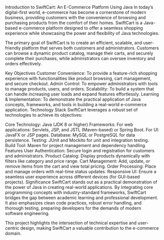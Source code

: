 Introduction to SwiftCart: An E-Commerce Platform Using Java
In today’s digital-first world, e-commerce has become a cornerstone of modern business, providing customers with the convenience of browsing and purchasing products from the comfort of their homes. SwiftCart is a Java-based e-commerce platform designed to offer a seamless shopping experience while showcasing the power and flexibility of Java technologies.

The primary goal of SwiftCart is to create an efficient, scalable, and user-friendly platform that serves both customers and administrators. Customers can browse a dynamic product catalog, manage their carts, and securely complete their purchases, while administrators can oversee inventory and orders effectively.

Key Objectives
Customer Convenience: To provide a feature-rich shopping experience with functionalities like product browsing, cart management, and secure checkout.
Admin Control: To empower administrators with tools to manage products, users, and orders.
Scalability: To build a system that can handle increasing user loads and expand features effortlessly.
Learning & Implementation: To demonstrate the practical application of Java concepts, frameworks, and tools in building a real-world e-commerce application.
Technology Stack
SwiftCart leverages a robust set of technologies to achieve its objectives:

Core Technology: Java (JDK 8 or higher)
Frameworks:
For web applications: Servlets, JSP, and JSTL (Maven-based) or Spring Boot.
For UI: JavaFX or JSP pages.
Database: MySQL or PostgreSQL for data persistence.
Testing: JUnit and Mockito for unit and integration testing.
Build Tool: Maven for project management and dependency handling.
Features
User Authentication:
Secure login and registration for customers and administrators.
Product Catalog:
Display products dynamically with filters like category and price range.
Cart Management:
Add, update, or remove items from the cart and view total pricing.
Order Processing:
Place and manage orders with real-time status updates.
Responsive UI:
Ensure a seamless user experience across different devices (for GUI-based projects).
Significance
SwiftCart stands out as a practical demonstration of the power of Java in creating real-world applications. By integrating core programming concepts with industry-standard frameworks, SwiftCart bridges the gap between academic learning and professional development. It also emphasizes clean code practices, robust error handling, and thorough testing, preparing developers for the demands of modern software engineering.

This project highlights the intersection of technical expertise and user-centric design, making SwiftCart a valuable contribution to the e-commerce domain.
